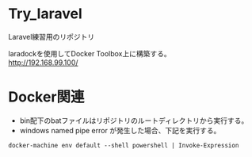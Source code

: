 # Try_laravel

Laravel練習用のリポジトリ

laradockを使用してDocker Toolbox上に構築する。  
http://192.168.99.100/

# Docker関連

* bin配下のbatファイルはリポジトリのルートディレクトリから実行する。
* windows named pipe error が発生した場合、下記を実行する。
```
docker-machine env default --shell powershell | Invoke-Expression
```